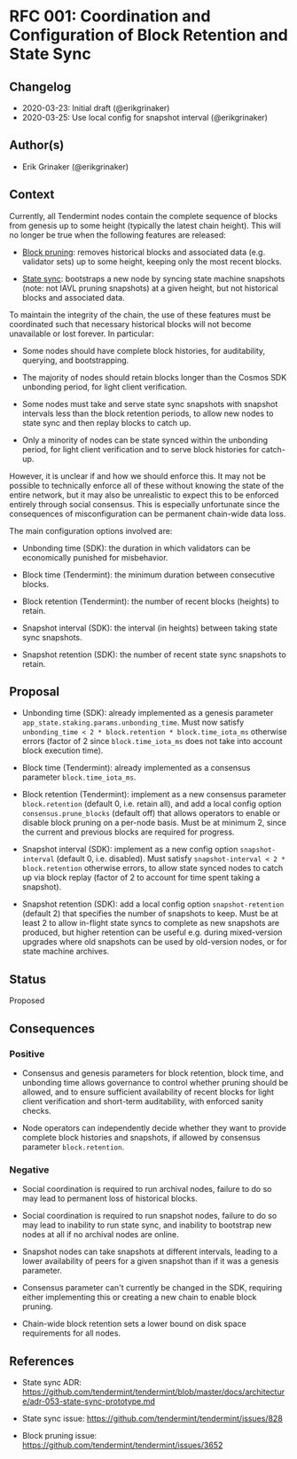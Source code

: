 # RFC 001: Coordination and Configuration of Block Retention and State Sync

## Changelog

- 2020-03-23: Initial draft (@erikgrinaker)
- 2020-03-25: Use local config for snapshot interval (@erikgrinaker)

## Author(s)

- Erik Grinaker (@erikgrinaker)

## Context

Currently, all Tendermint nodes contain the complete sequence of blocks from genesis up to some height (typically the latest chain height). This will no longer be true when the following features are released:

* [Block pruning](https://github.com/tendermint/tendermint/issues/3652): removes historical blocks and associated data (e.g. validator sets) up to some height, keeping only the most recent blocks.

* [State sync](https://github.com/tendermint/tendermint/issues/828): bootstraps a new node by syncing state machine snapshots (note: not IAVL pruning snapshots) at a given height, but not historical blocks and associated data.

To maintain the integrity of the chain, the use of these features must be coordinated such that necessary historical blocks will not become unavailable or lost forever. In particular:

* Some nodes should have complete block histories, for auditability, querying, and bootstrapping.

* The majority of nodes should retain blocks longer than the Cosmos SDK unbonding period, for light client verification.

* Some nodes must take and serve state sync snapshots with snapshot intervals less than the block retention periods, to allow new nodes to state sync and then replay blocks to catch up.

* Only a minority of nodes can be state synced within the unbonding period, for light client verification and to serve block histories for catch-up.

However, it is unclear if and how we should enforce this. It may not be possible to technically enforce all of these without knowing the state of the entire network, but it may also be unrealistic to expect this to be enforced entirely through social consensus. This is especially unfortunate since the consequences of misconfiguration can be permanent chain-wide data loss.

The main configuration options involved are:

* Unbonding time (SDK): the duration in which validators can be economically punished for misbehavior.

* Block time (Tendermint): the minimum duration between consecutive blocks.

* Block retention (Tendermint): the number of recent blocks (heights) to retain.

* Snapshot interval (SDK): the interval (in heights) between taking state sync snapshots.

* Snapshot retention (SDK): the number of recent state sync snapshots to retain.

## Proposal

* Unbonding time (SDK): already implemented as a genesis parameter `app_state.staking.params.unbonding_time`. Must now satisfy `unbonding_time < 2 * block.retention * block.time_iota_ms` otherwise errors (factor of 2 since `block.time_iota_ms` does not take into account block execution time).

* Block time (Tendermint): already implemented as a consensus parameter `block.time_iota_ms`.

* Block retention (Tendermint): implement as a new consensus parameter `block.retention` (default 0, i.e. retain all), and add a local config option `consensus.prune_blocks` (default off) that allows operators to enable or disable block pruning on a per-node basis. Must be at minimum 2, since the current and previous blocks are required for progress.

* Snapshot interval (SDK): implement as a new config option `snapshot-interval` (default 0, i.e. disabled). Must satisfy `snapshot-interval < 2 * block.retention` otherwise errors, to allow state synced nodes to catch up via block replay (factor of 2 to account for time spent taking a snapshot).

* Snapshot retention (SDK): add a local config option `snapshot-retention` (default 2) that specifies the number of snapshots to keep. Must be at least 2 to allow in-flight state syncs to complete as new snapshots are produced, but higher retention can be useful e.g. during mixed-version upgrades where old snapshots can be used by old-version nodes, or for state machine archives.

## Status

Proposed

## Consequences

### Positive

* Consensus and genesis parameters for block retention, block time, and unbonding time allows governance to control whether pruning should be allowed, and to ensure sufficient availability of recent blocks for light client verification and short-term auditability, with enforced sanity checks.

* Node operators can independently decide whether they want to provide complete block histories and snapshots, if allowed by consensus parameter `block.retention`.

### Negative

* Social coordination is required to run archival nodes, failure to do so may lead to permanent loss of historical blocks.

* Social coordination is required to run snapshot nodes, failure to do so may lead to inability to run state sync, and inability to bootstrap new nodes at all if no archival nodes are online.

* Snapshot nodes can take snapshots at different intervals, leading to a lower availability of peers for a given snapshot than if it was a genesis parameter.

* Consensus parameter can't currently be changed in the SDK, requiring either implementing this or creating a new chain to enable block pruning.

* Chain-wide block retention sets a lower bound on disk space requirements for all nodes.

## References

- State sync ADR: https://github.com/tendermint/tendermint/blob/master/docs/architecture/adr-053-state-sync-prototype.md

- State sync issue: https://github.com/tendermint/tendermint/issues/828

- Block pruning issue: https://github.com/tendermint/tendermint/issues/3652
